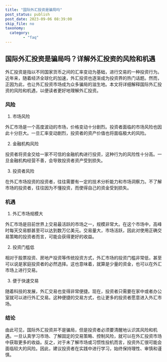 ```yaml
---
title: "国际外汇投资是骗局吗"
post_status: publish
post_date: 2023-09-06 08:39:00
skip_file: no
taxonomy:
  category:
        - "faq"
---
```


## 国际外汇投资是骗局吗？详解外汇投资的风险和机遇

外汇投资是指以不同国家货币之间的汇率变动为基础，进行交易的一种投资行为。近年来，随着经济全球化的加速，外汇投资也逐渐成为投资界的热门话题。然而，正因为此，也让外汇投资市场成为众多骗局的滋生地。本文将详细解释国际外汇投资的风险和机遇，以便读者更好地理解外汇投资。

### 风险

1. 市场风险

外汇市场是一个高度波动的市场，价格变动十分剧烈。投资者面临的市场风险也因此十分巨大。一旦汇率变动剧烈，投资者的资产价值也将面临极大的风险。

2. 金融机构风险

投资者将资金交给一家不可信的金融机构进行投资，这种行为的风险性十分高。一旦金融机构经营不善，会导致投资者资产受到损失。

3. 投资者风险

在外汇市场投资的投资者，往往需要有一定的技术分析能力和市场洞察力。不了解市场的投资者，往往因为不懂投资，而使得自己的资金受到损失。

### 机遇

1. 外汇市场规模大

外汇市场是目前世界上交易最活跃的市场之一，规模非常大。在这个市场中，高峰时每天交易额甚至可以达到数万亿美元。交易量大，市场活跃，因此对使用正确交易策略的投资者而言，可能会获得更好的收益。

2. 投资门槛低

相对于股票投资、房地产投资等传统投资方式，外汇市场的投资门槛非常低，甚至可以说是家庭投资者的必然选择。这也意味着，就算是少量的资金，也可以在外汇市场上进行交易。

3. 便于快速交易

随着科技的发展，外汇交易也变得非常便捷。现在，投资者只需要在家中或者办公室就可以进行外汇交易。这种便捷的交易方式，也让更多的投资者愿意进入外汇市场。

### 结论

由此可见，国际外汇投资并不是骗局，但是投资者必须要清醒地认识其风险和机遇。一旦认真学习市场、了解固定的交易策略、控制风险，就可以在外汇投资市场中获取更多的收益。反之，对于未了解市场或习惯性投机而言，投资外汇很可能会面临较大的风险。因此，建议投资者在实践中进行学习，始终保持理性、审慎和谨慎。
